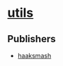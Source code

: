 # [utils](https://pypi.org/project/utils)



## Publishers
- [haaksmash](https://pypi.org/user/haaksmash)

